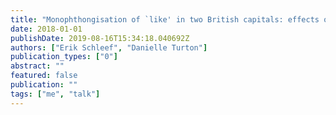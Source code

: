 ```yaml
---
title: "Monophthongisation of `like' in two British capitals: effects of function, context and frequency"
date: 2018-01-01
publishDate: 2019-08-16T15:34:18.040692Z
authors: ["Erik Schleef", "Danielle Turton"]
publication_types: ["0"]
abstract: ""
featured: false
publication: ""
tags: ["me", "talk"]
---
```


